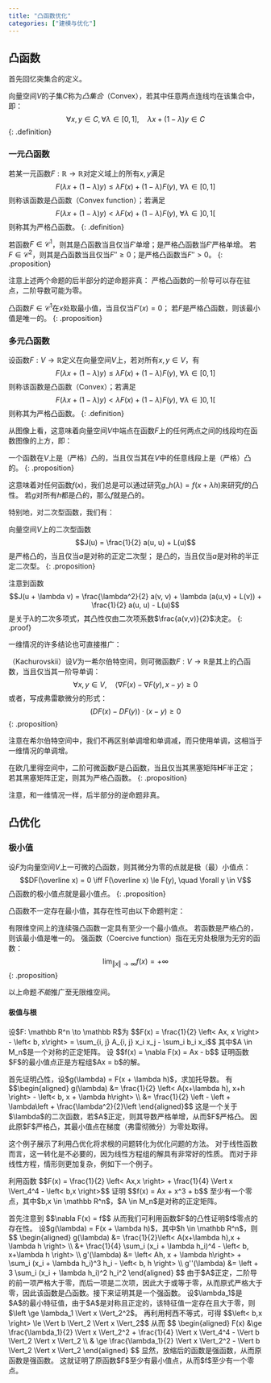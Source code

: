 ```yaml
---
title: "凸函数优化"
categories: ["建模与优化"]
---
```


## 凸函数

首先回忆突集合的定义。

向量空间$V$的子集$C$称为*凸集合*（Convex），若其中任意两点连线均在该集合中，即：
$$\forall x, y \in C, \forall \lambda \in [0,1],\quad \lambda x + (1 - \lambda) y \in C$$
{: .definition}

### 一元凸函数

若某一元函数$F: \mathbb R \to \mathbb R$对定义域上的所有$x,y$满足
$$F(\lambda x + (1-\lambda) y) \le \lambda F(x) + (1 - \lambda) F(y), \ \forall \lambda \in [0,1]$$
则称该函数是凸函数（Convex function）；若满足
$$F(\lambda x + (1-\lambda) y) < \lambda F(x) + (1 - \lambda) F(y), \ \forall \lambda \in ]0, 1[$$
则称其为严格凸函数。
{: .definition}

若函数$F \in \mathcal C^1$，则其是凸函数当且仅当$F'$单增；是严格凸函数当$F'$严格单增。
若$F \in \mathcal C^2$，则其是凸函数当且仅当$F'' \ge 0$；是严格凸函数当$F'' > 0$。
{: .proposition}

注意上述两个命题的后半部分的逆命题非真：
严格凸函数的一阶导可以存在驻点，二阶导数可能为零。

凸函数$F \in \mathcal C^1$在$x$处取最小值，当且仅当$F'(x) = 0$；
若$F$是严格凸函数，则该最小值是唯一的。
{: .proposition}

### 多元凸函数

设函数$F: V \to \mathbb R$定义在向量空间$V$上，若对所有$x, y \in V$，有
$$F(\lambda x + (1-\lambda) y) \le \lambda F(x) + (1 - \lambda) F(y), \ \forall \lambda \in [0,1]$$
则称该函数是凸函数（Convex）；若满足
$$F(\lambda x + (1-\lambda) y) < \lambda F(x) + (1 - \lambda) F(y), \ \forall \lambda \in ]0, 1[$$
则称其为严格凸函数。
{: .definition}

从图像上看，这意味着向量空间$V$中端点在函数$F$上的任何两点之间的线段均在函数图像的上方，即：

一个函数在$V$上是（严格）凸的，当且仅当其在$V$中的任意线段上是（严格）凸的。
{: .proposition}

这意味着对任何函数$f(x)$，我们总是可以通过研究$g\_h(\lambda) = f(x + \lambda h)$来研究$f$的凸性。
若$g$对所有$h$都是凸的，那么$f$就是凸的。

特别地，对二次型函数，我们有：

向量空间$V$上的二次型函数
$$J(u) = \frac{1}{2} a(u, u) + L(u)$$
是严格凸的，当且仅当$a$是对称的正定二次型；
是凸的，当且仅当$a$是对称的半正定二次型。
{: .proposition}

注意到函数
$$J(u + \lambda v) = \frac{\lambda^2}{2} a(v, v) + \lambda (a(u,v) + L(v)) + \frac{1}{2} a(u, u) - L(u)$$
是关于$\lambda$的二次多项式，其凸性仅由二次项系数$\frac{a(v,v)}{2}$决定。
{: .proof}

一维情况的许多结论也可直接推广：

（Kachurovskii）设$V$为一希尔伯特空间，则可微函数$F: V \to \mathbb R$是其上的凸函数，当且仅当其一阶导单调：
$$\forall x, y \in V, \quad \left< \nabla F(x) - \nabla F(y), x - y \right> \ge 0$$
或者，写成弗雷歇微分的形式：
$$(DF(x) - DF(y)) \cdot (x-y) \ge 0$$
{: .proposition}

注意在希尔伯特空间中，我们不再区别单调增和单调减，而只使用单调，这相当于一维情况的单调增。

在欧几里得空间中，二阶可微函数$F$是凸函数，当且仅当其黑塞矩阵$\mathbf HF$半正定；
若其黑塞矩阵正定，则其为严格凸函数。
{: .proposition}

注意，和一维情况一样，后半部分的逆命题非真。

## 凸优化

### 极小值

设$F$为向量空间$V$上一可微的凸函数，则其微分为零的点就是极（最）小值点：
$$DF(\overline x) = 0 \iff F(\overline x) \le F(y), \quad \forall y \in V$$
凸函数的极小值点就是最小值点。
{: .proposition}

凸函数不一定存在最小值，其存在性可由以下命题判定：

有限维空间上的连续强凸函数一定具有至少一个最小值点。
若函数是严格凸的，则该最小值是唯一的。
强函数（Coercive function）指在无穷处极限为无穷的函数：
$$\lim_{\Vert x \Vert \to \infty} f(x) = +\infty$$
{: .proposition}

以上命题*不能*推广至无限维空间。

#### 极值与根

<div class="exampl"><p>
设$F: \mathbb R^n \to \mathbb R$为
$$F(x) = \frac{1}{2} \left< Ax, x \right> - \left< b, x\right> = \sum_{i, j} A_{i, j} x_i x_j - \sum_i b_i x_i$$
其中$A \in M_n$是一个对称的正定矩阵。
设
$$f(x) = \nabla F(x) = Ax - b$$
证明函数$F$的最小值点正是方程组$Ax = b$的解。 
</p>
<p>
首先证明凸性，设$g(\lambda) = F(x + \lambda h)$，求加托导数。
有
$$\begin{aligned}
g(\lambda) &= \frac{1}{2} \left< A(x+\lambda h), x+h \right> - \left< b, x + \lambda h\right> \\ 
&= \frac{1}{2} \left<Ax,x\right> - \left<b, x\right> + \lambda\left<Ax-b, h\right> + \frac{\lambda^2}{2}\left<Ah,h\right>
\end{aligned}$$
这是一个关于$\lambda$的二次函数，若$A$正定，则其导数严格单增，从而$F$严格凸。
因此原$F$严格凸，其最小值点在梯度（弗雷彻微分）为零处取得。
</p>
</div>

这个例子展示了利用凸优化将求根的问题转化为优化问题的方法。
对于线性函数而言，这一转化是不必要的，因为线性方程组的解具有非常好的性质。
而对于非线性方程，情形则更加复杂，例如下一个例子。

<div class="exampl">
<p>
利用函数
$$F(x) = \frac{1}{2} \left< Ax,x \right> + \frac{1}{4} \Vert x \Vert_4^4 - \left< b,x \right>$$
证明
$$f(x) = Ax + x^3 + b$$
至少有一个零点，其中$b,x \in \mathbb R^n$，$A \in M_n$是对称的正定矩阵。
</p>
<p>
首先注意到
$$\nabla F(x) = f$$
从而我们可利用函数$F$的凸性证明$f$零点的存在性。
设$g(\lambda) = F(x + \lambda h)$，其中$h \in \mathbb R^n$，则
$$
\begin{aligned}
g(\lambda) &= \frac{1}{2}\left< A(x+\lambda h),x + \lambda h \right> \\
&+ \frac{1}{4} \sum_i (x_i + \lambda h_i)^4 - \left< b, x+\lambda h \right> \\
g'(\lambda) &= \left< Ah, x + \lambda h\right> + \sum_i (x_i + \lambda h_i)^3 h_i - \left< b, h \right> \\
g''(\lambda) &= \left<Ah, h \right> + 3 \sum_i (x_i + \lambda h_i)^2 h_i^2
\end{aligned}
$$
由于$A$正定，二阶导的前一项严格大于零，而后一项是二次项，因此大于或等于零，从而原式严格大于零，因此该函数是凸函数。接下来证明其是一个强函数。
设$\lambda_1$是$A$的最小特征值，由于$A$是对称且正定的，该特征值一定存在且大于零，则$\left<Ax, x\right> \ge \lambda_1 \Vert x \Vert_2^2$。
再利用柯西不等式，可得
$$\left< b,x \right> \le \Vert b \Vert_2 \Vert x \Vert_2$$
从而
$$
\begin{aligned}
F(x) &\ge \frac{\lambda_1}{2} \Vert x \Vert_2^2 + \frac{1}{4} \Vert x \Vert_4^4 - \Vert b \Vert_2 \Vert x \Vert_2 \\
& \ge \frac{\lambda_1}{2} \Vert x \Vert_2^2 - \Vert b \Vert_2 \Vert x \Vert_2
\end{aligned}
$$
显然，放缩后的函数是强函数，从而原函数是强函数。
这就证明了原函数$F$至少有最小值点，从而$f$至少有一个零点。
</p>
</div>
